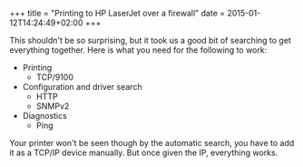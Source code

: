 +++
title = "Printing to HP LaserJet over a firewall"
date = 2015-01-12T14:24:49+02:00
+++

This shouldn't be so surprising, but it took us a good bit of searching to get everything together. Here is what you need for the following to work:

*   Printing
    *   TCP/9100
*   Configuration and driver search
    *   HTTP
    *   SNMPv2
*   Diagnostics
    *   Ping

Your printer won't be seen though by the automatic search, you have to add it as a TCP/IP device manually. But once given the IP, everything works.